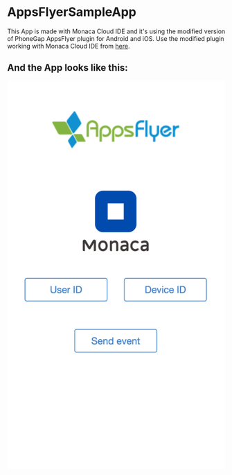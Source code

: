 # AppsFlyerSampleApp


This App is made with Monaca Cloud IDE and it's using the modified version of PhoneGap AppsFlyer plugin for Android and iOS.
Use the modified plugin working with Monaca Cloud IDE from [here](https://github.com/DidiYordanov/com.appsflyer.phonegap.plugins.appsflyer). 

## And the App looks like this: 
![](/img/appsflyermobileapp.png)